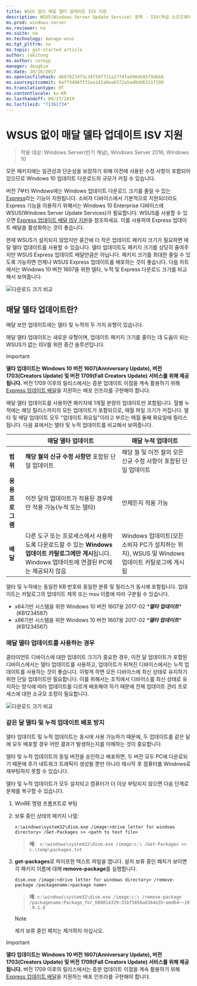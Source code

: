 ```yaml
---
title: WSUS 없이 매달 델타 업데이트 ISV 지원
description: WSUS(Windows Server Update Service) 항목 - ISV(독립 소프트웨어 공급업체)가 패키지 크기 감소를 위해 WSUS Express 업데이트 배달 대신 매달 델타 업데이트를 일시적으로 사용하는 방법
ms.prod: windows-server
ms.reviewer: na
ms.suite: na
ms.technology: manage-wsus
ms.tgt_pltfrm: na
ms.topic: get-started article
author: sakitong
ms.author: coreyp
manager: dougkim
ms.date: 10/16/2017
ms.openlocfilehash: 4607827d73c34f50f721a2774fa498eb95f9dbb8
ms.sourcegitcommit: 6aff3d88ff22ea141a6ea6572a5ad8dd6321f199
ms.translationtype: HT
ms.contentlocale: ko-KR
ms.lasthandoff: 09/27/2019
ms.locfileid: "71361734"
---
```

# <a name="monthly-delta-update-isv-support-without-wsus"></a>WSUS 없이 매달 델타 업데이트 ISV 지원

>적용 대상: Windows Server(반기 채널), Windows Server 2016, Windows 10

모든 패키지에는 일관성과 단순성을 보장하기 위해 이전에 사용된 수정 사항이 포함되어 있으므로 Windows 10 업데이트 다운로드의 규모가 커질 수 있습니다.  

버전 7부터 Windows에는 Windows 업데이트 다운로드 크기를 줄일 수 있는 [Express](https://technet.microsoft.com/library/cc708456(v=ws.10).aspx#Anchor_2)라는 기능이 지원됩니다. 소비자 디바이스에서 기본적으로 지원되더라도 Express 기능을 이용하기 위해서는 Windows 10 Enterprise 디바이스에 WSUS(Windows Server Update Services)가 필요합니다. WSUS를 사용할 수 있으면 [Express 업데이트 배달 ISV 지원](express-update-delivery-ISV-support.md)을 참조하세요. 이를 사용하여 Express 업데이트 배달을 활성화하는 것이 좋습니다. 

현재 WSUS가 설치되지 않았지만 중간에 더 작은 업데이트 패키지 크기가 필요하면 매달 델타 업데이트를 사용할 수 있습니다. 델타 업데이트도 패키지 크기를 상당히 줄여주지만 WSUS Express 업데이트 배달만큼은 아닙니다. 패키지 크기를 최대한 줄일 수 있도록 가능하면 언제나 WSUS Express 업데이트를 배포하는 것이 좋습니다. 다음 차트에서는 Windows 10 버전 1607을 위한 델타, 누적 및 Express 다운로드 크기를 비교해서 보여줍니다.

![다운로드 크기 비교](../../media/express-update-delivery-isv-support/delta-1.png)

## <a name="what-is-monthly-delta-update"></a>매달 델타 업데이트란?

매달 보안 업데이트에는 델타 및 누적의 두 가지 유형이 있습니다.

매달 델타 업데이트는 새로운 유형이며, 업데이트 패키지 크기를 줄이는 데 도움이 되는 WSUS가 없는 ISV를 위한 중간 솔루션입니다.

>[!IMPORTANT]
>**델타 업데이트는 Windows 10 버전 1607(Anniversary Update), 버전 1703(Creators Update) 및 버전 1709(Fall Creators Update) 서비스를 위해 제공됩니다.** 버전 1709 이후의 릴리스에서는 증분 업데이트 이점을 계속 활용하기 위해 [Express 업데이트 배달](express-update-delivery-ISV-support.md)을 지원하는 배포 인프라를 구현해야 합니다.

매달 델타 업데이트를 사용하면 패키지에 1개월 분량의 업데이트만 포함됩니다. 월별 누적에는 해당 릴리스까지의 모든 업데이트가 포함되므로, 매월 파일 크기가 커집니다. 델타 및 매달 업데이트 모두 "업데이트 화요일"이라고 부르는 매월 둘째 화요일에 릴리스됩니다. 다음 표에서는 델타 및 누적 업데이트를 비교해서 보여줍니다.

|                    | 매달 **델타** 업데이트                                                                                                                                                                                                       | 매달 **누적** 업데이트                                                                                                                                                                                             |
|--------------------|--------------------------------------------------------------------------------------------------------------------------------------------------------------------------------------------------------------------------------|---------------------------------------------------------------------------------------------------------------------------------------------------------------------------------------------------------------------------|
| **범위**          | **해당 월의 신규 수정 사항만** 포함된 단일 업데이트                                                                                                                                                                           | 해당 월 및 이전 월의 모든 신규 수정 사항이 포함된 단일 업데이트                                                                                                                                                   |
| **응용 프로그램**    | 이전 달의 업데이트가 적용된 경우에만 적용 가능(누적 또는 델타)                                                                                                                                           | 언제든지 적용 가능                                                                                                                                                                                                |
| **배달**       | 다른 도구 또는 프로세스에서 사용하도록 다운로드할 수 있는 **Windows 업데이트 카탈로그에만 게시**됩니다. Windows 업데이트에 연결된 PC에는 제공되지 않음                                                         | Windows 업데이트(모든 소비자 PC가 설치하는 위치), WSUS 및 Windows 업데이트 카탈로그에 게시됨                                                                                                                |

델타 및 누적에는 동일한 KB 번호와 동일한 분류 및 릴리스가 동시에 포함됩니다. 업데이트는 카탈로그의 업데이트 제목 또는 msu 이름에 따라 구분될 수 있습니다.

- x64기반 시스템을 위한 Windows 10 버전 1607용 2017-02 *\***델타 업데이트**\**  (KB1234567)
- x86기반 시스템을 위한 Windows 10 버전 1607용 2017-02 *\***델타 업데이트**\**  (KB1234567)                                                                                                                                                                                                                                                                                                                                                                                                                                                                                                                                                                                                                                                                                                                                                                                                                                                                                      

### <a name="when-to-use-monthly-delta-update"></a>매달 델타 업데이트를 사용하는 경우

클라이언트 디바이스에 대한 업데이트 크기가 중요한 경우, 이전 달 업데이트가 포함된 디바이스에서는 델타 업데이트를 사용하고, 업데이트가 뒤쳐진 디바이스에서는 누적 업데이트를 사용하는 것이 좋습니다. 이렇게 하면 모든 디바이스에 최신 상태로 유지하기 위한 단일 업데이트만 필요합니다. 이를 위해서는 조직에서 디바이스를 최신 상태로 유지하는 방식에 따라 업데이트를 다르게 배포해야 하기 때문에 전체 업데이트 관리 프로세스에 대한 소규모 조정이 필요합니다.

![다운로드 크기 비교](../../media/express-update-delivery-isv-support/delta-2.png)

### <a name="prevent-deployment-of-delta-and-cumulative-updates-in-the-same-month"></a>같은 달 델타 및 누적 업데이트 배포 방지

델타 업데이트 및 누적 업데이트는 동시에 사용 가능하기 때문에, 두 업데이트를 같은 달에 모두 배포할 경우 어떤 결과가 발생하는지를 이해하는 것이 중요합니다.

델타 및 누적 업데이트의 동일 버전을 승인하고 배포하면, 두 버전 모두 PC에 다운로되기 때문에 추가 네트워크 트래픽이 생성될 뿐만 아니라 재시작 후 컴퓨터를 Windows로 재부팅하지 못할 수 있습니다.

델타 및 누적 업데이트가 모두 설치되고 컴퓨터가 더 이상 부팅되지 않으면 다음 단계로 문제를 복구할 수 있습니다.

1. WinRE 명령 프롬프트로 부팅
2. 보류 중인 상태의 패키지 나열:

    `x:\windows\system32\dism.exe /image:<drive letter for windows directory> /Get-Packages >> <path to text file>`
 
    > **예**: ` x:\windows\system32\dism.exe /image:c:\ /Get-Packages >> c:\temp\packages.txt`
 
3. **get-packages**로 파이프한 텍스트 파일을 엽니다. 설치 보류 중인 패치가 보이면 각 패키지 이름에 대해 **remove-package**를 실행합니다.
 
   `dism.exe /image:<drive letter for windows directory> /remove-package /packagename:<package name>`
 
    > **예**: `x:\windows\system32\dism.exe /image:c:\ /remove-package /packagename:Package_for_KB4014329~31bf3856ad364e35~amd64~~10.0.1.0`
 
    >[!NOTE]
    >제거 보류 중인 패치는 제거하지 마십시오.

>[!IMPORTANT]
>**델타 업데이트는 Windows 10 버전 1607(Anniversary Update), 버전 1703(Creators Update) 및 버전 1709(Fall Creators Update) 서비스를 위해 제공됩니다.** 버전 1709 이후의 릴리스에서는 증분 업데이트 이점을 계속 활용하기 위해 [Express 업데이트 배달](express-update-delivery-ISV-support.md)을 지원하는 배포 인프라를 구현해야 합니다.
